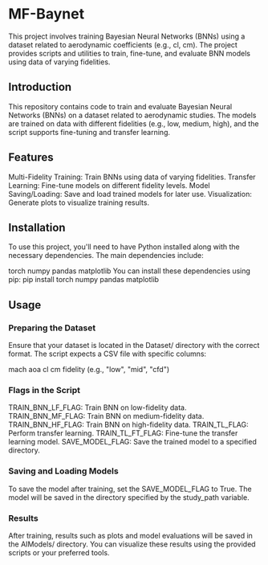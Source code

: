 # MF-Baynet
This project involves training Bayesian Neural Networks (BNNs) using a dataset related to aerodynamic coefficients (e.g., cl, cm). The project provides scripts and utilities to train, fine-tune, and evaluate BNN models using data of varying fidelities.

## Introduction
This repository contains code to train and evaluate Bayesian Neural Networks (BNNs) on a dataset related to aerodynamic studies. The models are trained on data with different fidelities (e.g., low, medium, high), and the script supports fine-tuning and transfer learning.

## Features
Multi-Fidelity Training: Train BNNs using data of varying fidelities.
Transfer Learning: Fine-tune models on different fidelity levels.
Model Saving/Loading: Save and load trained models for later use.
Visualization: Generate plots to visualize training results.

## Installation
To use this project, you'll need to have Python installed along with the necessary dependencies. The main dependencies include:

torch
numpy
pandas
matplotlib
You can install these dependencies using pip:
pip install torch numpy pandas matplotlib

## Usage
### Preparing the Dataset
Ensure that your dataset is located in the Dataset/ directory with the correct format. The script expects a CSV file with specific columns:

mach
aoa
cl
cm
fidelity (e.g., "low", "mid", "cfd")

### Flags in the Script
TRAIN_BNN_LF_FLAG: Train BNN on low-fidelity data.
TRAIN_BNN_MF_FLAG: Train BNN on medium-fidelity data.
TRAIN_BNN_HF_FLAG: Train BNN on high-fidelity data.
TRAIN_TL_FLAG: Perform transfer learning.
TRAIN_TL_FT_FLAG: Fine-tune the transfer learning model.
SAVE_MODEL_FLAG: Save the trained model to a specified directory.

### Saving and Loading Models
To save the model after training, set the SAVE_MODEL_FLAG to True. The model will be saved in the directory specified by the study_path variable.

### Results
After training, results such as plots and model evaluations will be saved in the AIModels/ directory. You can visualize these results using the provided scripts or your preferred tools.
